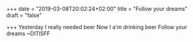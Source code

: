 +++
date = "2019-03-08T20:02:24+02:00"
title = "Follow your dreams"
draft = "false"

+++
Yesterday I really needed beer
Now I a'm drinking beer
Follow your dreams
~DITISFF
